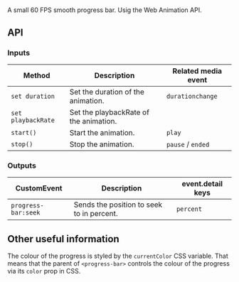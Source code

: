 # <progress-bar>

A small 60 FPS smooth progress bar. Usig the Web Animation API.

## API

### Inputs

| Method | Description | Related media event |
| --- | --- | --- |
| `set duration` | Set the duration of the animation. | `durationchange` |
| `set playbackRate` | Set the playbackRate of the animation. | |
| `start()` | Start the animation. | `play` |
| `stop()` | Stop the animation. | `pause` / `ended` |

### Outputs

| CustomEvent | Description | event.detail keys |
| --- | --- | --- |
| `progress-bar:seek` | Sends the position to seek to in percent. | `percent`

## Other useful information

The colour of the progress is styled by the `currentColor` CSS variable. That means that the parent of `<progress-bar>` controls the colour of the progress via its `color` prop in CSS.

